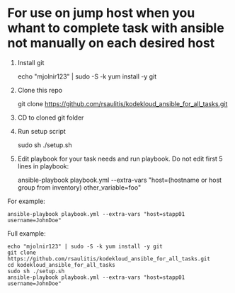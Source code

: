 # For use on jump host when you whant to complete task with ansible not manually on each desired host

1. Install git

    echo "mjolnir123" | sudo -S -k yum install -y git

2. Clone this repo

    git clone <https://github.com/rsaulitis/kodekloud_ansible_for_all_tasks.git>

3. CD to cloned git folder
4. Run setup script

    sudo sh ./setup.sh

5. Edit playbook for your task needs and run playbook. Do not edit first 5 lines in playbook:

    ansible-playbook playbook.yml --extra-vars "host=(hostname or host group from inventory) other_variable=foo"

For example:

    ansible-playbook playbook.yml --extra-vars "host=stapp01 username=JohnDoe"

Full example:

    echo "mjolnir123" | sudo -S -k yum install -y git
    git clone https://github.com/rsaulitis/kodekloud_ansible_for_all_tasks.git
    cd kodekloud_ansible_for_all_tasks
    sudo sh ./setup.sh
    ansible-playbook playbook.yml --extra-vars "host=stapp01 username=JohnDoe"
